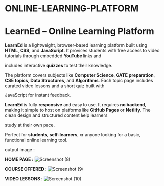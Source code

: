 # ONLINE-LEARNING-PLATFORM

# LearnEd – Online Learning Platform

**LearnEd** is a lightweight, browser-based learning platform built using **HTML**, **CSS**, and **JavaScript**. It provides students with free access to video tutorials through embedded **YouTube** links and 

includes interactive **quizzes** to test their knowledge.

The platform covers subjects like **Computer Science**, **GATE preparation**, **CSE topics**, **Data Structures**, and **Algorithms**. Each topic page includes curated video lessons and a short quiz built with 

JavaScript for instant feedback.

**LearnEd** is fully **responsive** and easy to use. It requires **no backend**, making it simple to host on platforms like **GitHub Pages** or **Netlify**. The clean design and structured content help learners 

study at their own pace.

Perfect for **students**, **self-learners**, or anyone looking for a basic, functional online learning tool.

output image :


**HOME PAGE :**
![Screenshot (8)](https://github.com/user-attachments/assets/c432afa9-0a7a-4ed9-a7b7-c618712a66a6)


**COURSE OFFERED :**
![Screenshot (9)](https://github.com/user-attachments/assets/fc6c9603-b720-4f88-a4ed-9f79f69a4b17)


**VIDEO LESSONS :**
![Screenshot (10)](https://github.com/user-attachments/assets/a5ad9207-c26b-46ca-b1d9-83b309c666cc)

